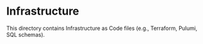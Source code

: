 # Infrastructure

This directory contains Infrastructure as Code files (e.g., Terraform, Pulumi, SQL schemas).